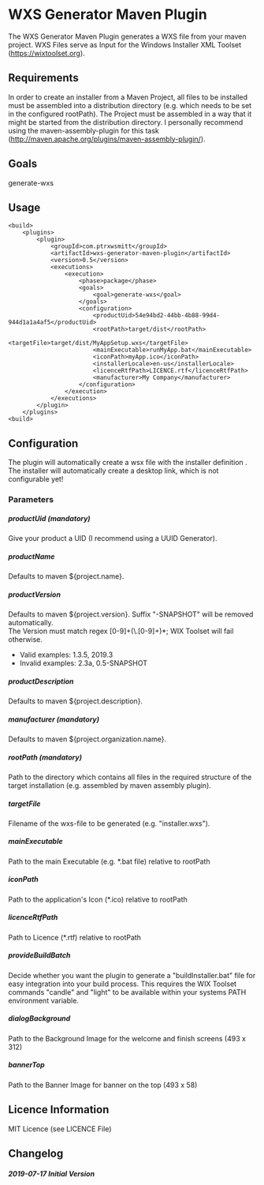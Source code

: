 # WXS Generator Maven Plugin

The WXS Generator Maven Plugin generates a WXS file from your maven project. 
WXS Files serve as Input for the Windows Installer XML Toolset (https://wixtoolset.org). 

## Requirements
In order to create an installer from a Maven Project, all files to be installed must be assembled into a distribution directory (e.g. which needs to be set in the configured rootPath).
The Project must be assembled in a way that it might be started from the distribution directory. I personally recommend using the maven-assembly-plugin for this task (http://maven.apache.org/plugins/maven-assembly-plugin/).   

## Goals

generate-wxs  

## Usage

    <build>
        <plugins>
            <plugin>
                <groupId>com.ptrxwsmitt</groupId>
                <artifactId>wxs-generator-maven-plugin</artifactId>
                <version>0.5</version>
                <executions>
                    <execution>
                        <phase>package</phase>
                        <goals>
                            <goal>generate-wxs</goal>
                        </goals>
                        <configuration>
                            <productUid>54e94bd2-44bb-4b88-99d4-944d1a1a4af5</productUid>
                            <rootPath>target/dist</rootPath>
                            <targetFile>target/dist/MyAppSetup.wxs</targetFile>
                            <mainExecutable>runMyApp.bat</mainExecutable>
                            <iconPath>myApp.ico</iconPath>
                            <installerLocale>en-us</installerLocale>
                            <licenceRtfPath>LICENCE.rtf</licenceRtfPath>
                            <manufacturer>My Company</manufacturer>
                        </configuration>
                    </execution>
                </executions>
            </plugin>
        </plugins>
    <build>

## Configuration

The plugin will automatically create a wsx file with the installer definition .\
The installer will automatically create a desktop link, which is not configurable yet!

### Parameters

##### productUid (mandatory)

Give your product a UID (I recommend using a UUID Generator).

##### productName
Defaults to maven ${project.name}.

##### productVersion
Defaults to maven ${project.version}. Suffix "-SNAPSHOT" will be removed automatically.\
The Version must match regex [0-9]+(\\.[0-9]+)*; WIX Toolset will fail otherwise.
- Valid examples: 1.3.5, 2019.3
- Invalid examples: 2.3a, 0.5-SNAPSHOT

##### productDescription
Defaults to maven ${project.description}.

##### manufacturer (mandatory)
Defaults to maven ${project.organization.name}.

##### rootPath (mandatory)
Path to the directory which contains all files in the required structure of the target installation (e.g. assembled by maven assembly plugin).

##### targetFile
Filename of the wxs-file to be generated (e.g. "installer.wxs").

##### mainExecutable
Path to the main Executable (e.g. *.bat file) relative to rootPath   

##### iconPath
Path to the application's Icon (*.ico) relative to rootPath

##### licenceRtfPath
Path to Licence (*.rtf) relative to rootPath

##### provideBuildBatch
Decide whether you want the plugin to generate a "buildInstaller.bat" file for easy integration into your build process. This requires the WIX Toolset commands "candle" and "light" to be available within your systems PATH environment variable.

##### dialogBackground
Path to the Background Image for the welcome and finish screens (493 x 312)

##### bannerTop
Path to the Banner Image for banner on the top (493 x 58)

## Licence Information
MIT Licence (see LICENCE File)

## Changelog

##### 2019-07-17 Initial Version